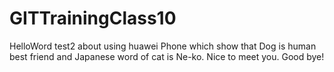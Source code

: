 # GITTrainingClass10
HelloWord
test2 about using huawei Phone which show that Dog is human best friend and Japanese word of cat is Ne-ko.
Nice to meet you. Good bye!
